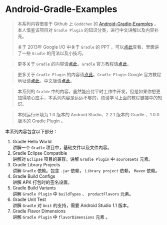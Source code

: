 # Android-Gradle-Examples

> 本系列内容借鉴于 Github 上 `Goddchen` 的 [Android-Gradle-Examples](https://github.com/Goddchen/Android-Gradle-Examples) 。本人借鉴该项目对 `Gradle Plugin` 的知识分类，进行中文讲解以及内容补充。
>
> 关于 2013年 Google I/O 中关于 `Gradle` 的 PPT ，可以[点此](Gradle.pptx)查看，里面讲了一些 `Gradle` 的用法以及小技巧。

> 更多关于 `Gradle` 的内容请[点此](https://www.gradle.org/)。`Gradle` 官方教程请[点此](https://www.gradle.org/docs/current/userguide/userguide.html)。

> 更多关于 `Gradle Plugin` 的内容请[点此](http://tools.android.com/tech-docs/new-build-system)。`Gradle Plugin` Google 官方教程地址请[点此](http://tools.android.com/tech-docs/new-build-system/user-guide)，中文版请[点此](http://avatarqing.github.io/Gradle-Plugin-User-Guide-Chinese-Verision)。

> 本系列的 `Gralde` 中的内容，虽然能应付平时工作中开发，但是如果你想更加得顺心应手，本系列内容是远远不够的，烦请学习上面的教程链接中的知识。

> 本例运行环境为 1.0 版本的 Android Studio、2.2.1 版本的 Gradle 、1.0.0 版本的 Gradle Plugin 。


本系列内容包含以下部分：

1. Gradle Hello World  
    讲解一个 `Gradle` 项目中，基础文件以及文件内容。
2. Gradle Eclipse Compatible  
    讲解对 `Eclipse` 项目的兼容。讲解 `Gradle Plugin` 中 `sourceSets` 元素。
3. Gradle Library Projects  
    讲解 `Gradle` 依赖。包含 `.jar` 依赖， `Library project` 依赖， `Maven` 依赖。
4. Gradle Build Configs  
    讲解 APK 打包时的签名设置。
5. Gradle Build Variants  
    讲解 `Gradle Plugin` 中 `buildTypes` 、 `productFlavors` 元素。
6. Gradle Unit Test  
    讲解 `Gradle` 对 `Unit` 的支持，需要 Android Studio 1.1 版本。
7. Gradle Flavor Dimensions  
    讲解 `Gradle Plugin` 中 `flavorDimensions` 元素 。
